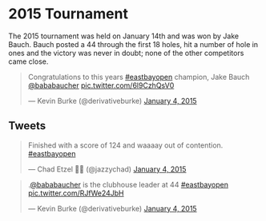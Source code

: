 <link href="https://cdn.rawgit.com/kevinburke/markdowncss/master/markdown.css"
rel="stylesheet"></link>

# 2015 Tournament

The 2015 tournament was held on January 14th and was won by Jake Bauch. Bauch
posted a 44 through the first 18 holes, hit a number of hole in ones and the
victory was never in doubt; none of the other competitors came close.

<script async src="//platform.twitter.com/widgets.js" charset="utf-8"></script>

<blockquote class="twitter-tweet" data-lang="en"><p lang="en" dir="ltr">Congratulations to this years <a href="https://twitter.com/hashtag/eastbayopen?src=hash">#eastbayopen</a> champion, Jake Bauch <a href="https://twitter.com/bababaucher">@bababaucher</a> <a href="http://t.co/6l9CzhQsV0">pic.twitter.com/6l9CzhQsV0</a></p>&mdash; Kevin Burke (@derivativeburke) <a href="https://twitter.com/derivativeburke/status/551548155347488768">January 4, 2015</a></blockquote>

## Tweets

<blockquote class="twitter-tweet" data-lang="en"><p lang="en" dir="ltr">Finished with a score of 124 and waaaay out of contention. <a href="https://twitter.com/hashtag/eastbayopen?src=hash">#eastbayopen</a></p>&mdash; Chad Etzel 🎷🚶 (@jazzychad) <a href="https://twitter.com/jazzychad/status/551545706599559168">January 4, 2015</a></blockquote>

<blockquote class="twitter-tweet" data-lang="en"><p lang="en" dir="ltr">.<a href="https://twitter.com/bababaucher">@bababaucher</a> is the clubhouse leader at 44 <a href="https://twitter.com/hashtag/eastbayopen?src=hash">#eastbayopen</a> <a href="http://t.co/RJfWe24JbH">pic.twitter.com/RJfWe24JbH</a></p>&mdash; Kevin Burke (@derivativeburke) <a href="https://twitter.com/derivativeburke/status/551529843871850496">January 4, 2015</a></blockquote>
